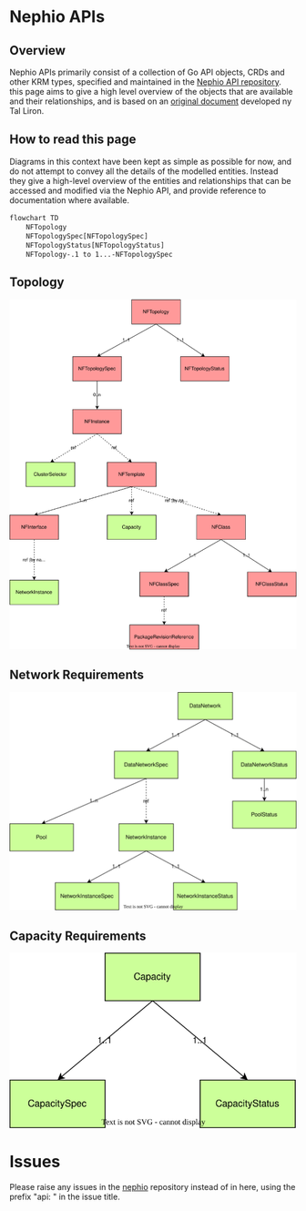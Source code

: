 # Nephio APIs

## Overview

Nephio APIs primarily consist of a collection of Go API objects, CRDs and other KRM types,
specified and maintained in the [Nephio API repository](https://github.com/nephio-project/api).
this page aims to give a high level overview of the objects that are available and their
relationships, and is based on an
[original document](https://docs.google.com/document/d/1-5nlpY4FbuhWtdKTvIqPOv4bWmA6zx6TdHoEfk9Jc_Q/edit)
developed ny Tal Liron.

## How to read this page

Diagrams in this context have been kept as simple as possible for now, and do not attempt to convey all the details of the
modelled entities. Instead they give a high-level overview of the entities and relationships that can be accessed and modified via the Nephio API, and provide reference to documentation where available.
```mermaid
flowchart TD
    NFTopology
    NFTopologySpec[NFTopologySpec]
    NFTopologyStatus[NFTopologyStatus]
    NFTopology-.1 to 1...-NFTopologySpec
```

## Topology

![Topology](diagrams/topology.svg)

## Network Requirements

![Network Requirements](diagrams/requirements.svg)

## Capacity Requirements

![Capacity Requirements](diagrams/capacity-requirements.svg)

# Issues
Please raise any issues in the [nephio](https://github.com/nephio-project/nephio) repository
instead of in here, using the prefix "api: " in the issue title.
